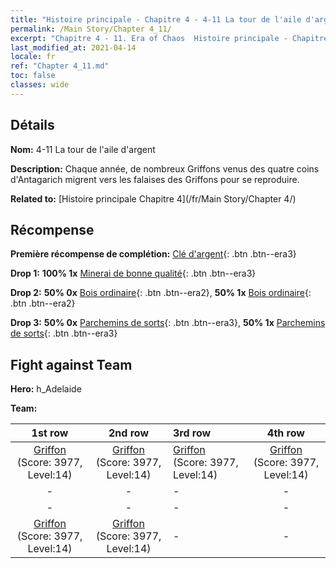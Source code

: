 ```yaml
---
title: "Histoire principale - Chapitre 4 - 4-11 La tour de l'aile d'argent"
permalink: /Main Story/Chapter 4_11/
excerpt: "Chapitre 4 - 11. Era of Chaos  Histoire principale - Chapitre 4_11. 4-11 La tour de l'aile d'argent"
last_modified_at: 2021-04-14
locale: fr
ref: "Chapter 4_11.md"
toc: false
classes: wide
---
```


## Détails

 **Nom:** 4-11 La tour de l'aile d'argent

 **Description:** Chaque année, de nombreux Griffons venus des quatre coins d'Antagarich migrent vers les falaises des Griffons pour se reproduire.

 **Related to:** [Histoire principale Chapitre 4](/fr/Main Story/Chapter 4/)

## Récompense

 **Première récompense de complétion:** [Clé d'argent](/fr/Items/con_693/){: .btn .btn--era3}

 **Drop 1:** **100% 1x** [Minerai de bonne qualité](/fr/Items/mat_12/){: .btn .btn--era3}

 **Drop 2:** **50% 0x** [Bois ordinaire](/fr/Items/mat_7/){: .btn .btn--era2}, **50% 1x** [Bois ordinaire](/fr/Items/mat_7/){: .btn .btn--era2}

 **Drop 3:** **50% 0x** [Parchemins de sorts](/fr/Items/con_694/){: .btn .btn--era3}, **50% 1x** [Parchemins de sorts](/fr/Items/con_694/){: .btn .btn--era3}


## Fight against Team
 **Hero:** h_Adelaide

 **Team:**


  | 1st row | 2nd row | 3rd row | 4th row |
  |:----:|:----:|:----|:----:|
  | [Griffon](/fr/units/Griffin/) (Score: 3977, Level:14)  | [Griffon](/fr/units/Griffin/) (Score: 3977, Level:14)  | [Griffon](/fr/units/Griffin/) (Score: 3977, Level:14)  | [Griffon](/fr/units/Griffin/) (Score: 3977, Level:14)  |
  | - | - | - | - |
  | - | - | - | - |
  | [Griffon](/fr/units/Griffin/) (Score: 3977, Level:14)  | [Griffon](/fr/units/Griffin/) (Score: 3977, Level:14)  | - | - |



